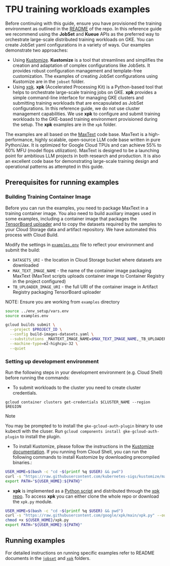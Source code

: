 # TPU training workloads examples

Before continuing with this guide, ensure you have provisioned the training environment as outlined in the [README](../README.md#provision-infrastructure) of the repo. In this reference guide  we recommend using the **JobSet** and **Kueue** APIs as the preferred way to orchestrate large-scale distributed training workloads on GKE. You can create JobSet yaml configurations in a variety of ways. Our examples demonstrate two approaches:
- Using [Kustomize](https://kustomize.io/). **Kustomize** is a tool that streamlines and simplifies the creation and adaptation of complex configurations like JobSets. It provides robust configuration management and template-free customization. The examples of creating JobSet configurations using Kustomize are in the `jobset` folder.
- Using [xpk](https://github.com/google/maxtext/tree/main/xpk). **xpk** (Accelerated Processing Kit) is a Python-based tool that helps to orchestrate large-scale training jobs on GKE. **xpk** provides a simple command-line interface for managing GKE clusters and submitting training workloads that are encapsulated as JobSet configurations. In this reference guide, we do not use cluster management capabilities. We use **xpk** to configure and submit training workloads to the GKE-based training environment provisioned during the setup. The **xpk** examples are in the `xpk` folder.

The examples are all based on the [MaxText](https://github.com/google/maxtext/tree/main) code base. MaxText is a high-performance, highly scalable, open-source LLM code base written in pure Python/Jax. It is optimized for Google Cloud TPUs and can achieve 55% to 60% MFU (model flops utilization). MaxText is designed to be a launching point for ambitious LLM projects in both research and production. It is also an excellent code base for demonstrating large-scale training design and operational patterns as attempted in this guide.

## Prerequisites for running examples

### Building Training Container Image
Before you can run the examples, you need to package MaxText in a training container image. You also need to build auxiliary images used in some examples, including a container image that packages the [TensorBoard uploader](https://cloud.google.com/vertex-ai/docs/experiments/tensorboard-overview#upload-tb-logs) and to copy the datasets required by the samples to your Cloud Storage data and artifact repository. We have automated this process with Cloud Build. 

Modify the settings in [`examples.env`](examples.env) file to reflect your environment and submit the build:

- `DATASETS_URI` - the location in Cloud Storage bucket where datasets are downloaded
- `MAX_TEXT_IMAGE_NAME` - the name of the container image packaging MaxText (MaxText scripts uploads container image to Container Registry in the project configured)
- `TB_UPLOADER_IMAGE_URI` - the full URI of the container image in Artifact Registry packaging TensorBoard uploader

NOTE: Ensure you are working from `examples` directory

```bash
source ../env_setup/vars.env
source examples.env

gcloud builds submit \
  --project $PROJECT_ID \
  --config build-images-datasets.yaml \
  --substitutions _MAXTEXT_IMAGE_NAME=$MAX_TEXT_IMAGE_NAME,_TB_UPLOADER_IMAGE_URI=$TB_UPLOADER_IMAGE_URI,_DATASETS_URI=$DATASETS_URI \
  --machine-type=e2-highcpu-32 \
  --quiet
```


### Setting up development environment

Run the following steps in your development environment (e.g. Cloud Shell) before running the commands:

- To submit workloads to the cluster you need to create cluster credentials.

```
gcloud container clusters get-credentials $CLUSTER_NAME --region $REGION
```

> [!NOTE]
> You may be prompted to to install the `gke-gcloud-auth-plugin` binary to use kubectl with the cluser. Run `gcloud components install gke-gcloud-auth-plugin` to install the plugin.


- To install Kustomize, please follow the instructions in the [Kustomize documentation](https://kubectl.docs.kubernetes.io/installation/kustomize/). If you running from Cloud Shell, you can run the following commands to install Kustomize by downloading precompiled binaries.:

```bash
USER_HOME=$(bash -c "cd ~$(printf %q $USER) && pwd")
curl -s "https://raw.githubusercontent.com/kubernetes-sigs/kustomize/master/hack/install_kustomize.sh"  | bash -s -- ${USER_HOME}
export PATH="${USER_HOME}:${PATH}"
```

- **xpk** is implemented as a [Python script](https://github.com/google/xpk/blob/main/xpk.py) and distributed through the [xpk repo](https://github.com/google/xpk). To access **xpk** you can either clone the whole repo or download the `xpk.py` module.


```bash
USER_HOME=$(bash -c "cd ~$(printf %q $USER) && pwd")
curl -s "https://raw.githubusercontent.com/google/xpk/main/xpk.py" --output ${USER_HOME}/xpk.py
chmod +x ${USER_HOME}/xpk.py
export PATH="${USER_HOME}:${PATH}"
```


## Running examples

For detailed instructions on running specific examples refer to README documents in the [`jobset`](./jobset) and [`xpk`](./xpk) folders.


